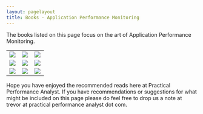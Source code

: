 ```yaml
---
layout: pagelayout
title: Books - Application Performance Monitoring
---
```


The books listed on this page focus on the art of Application Performance Monitoring. 

<table>
<tr>
<td>
<a target="_blank"  href="https://www.amazon.com/gp/product/1430231416/ref=as_li_tl?ie=UTF8&camp=1789&creative=9325&creativeASIN=1430231416&linkCode=as2&tag=practperfoana-20&linkId=b72ea696643364a66c7ed9c40d147172"><img border="0" src="//ws-na.amazon-adsystem.com/widgets/q?_encoding=UTF8&MarketPlace=US&ASIN=1430231416&ServiceVersion=20070822&ID=AsinImage&WS=1&Format=_SL250_&tag=practperfoana-20" ></a><img src="//ir-na.amazon-adsystem.com/e/ir?t=practperfoana-20&l=am2&o=1&a=1430231416" width="1" height="1" border="0" alt="" style="border:none !important; margin:0px !important;" />
</td>
<td>
<a target="_blank"  href="https://www.amazon.com/gp/product/0615598897/ref=as_li_tl?ie=UTF8&camp=1789&creative=9325&creativeASIN=0615598897&linkCode=as2&tag=practperfoana-20&linkId=7a67557479facbb3034a830aca1df0b2"><img border="0" src="//ws-na.amazon-adsystem.com/widgets/q?_encoding=UTF8&MarketPlace=US&ASIN=0615598897&ServiceVersion=20070822&ID=AsinImage&WS=1&Format=_SL250_&tag=practperfoana-20" ></a><img src="//ir-na.amazon-adsystem.com/e/ir?t=practperfoana-20&l=am2&o=1&a=0615598897" width="1" height="1" border="0" alt="" style="border:none !important; margin:0px !important;" />
</td>
<td>
<a target="_blank"  href="https://www.amazon.com/gp/product/0128040181/ref=as_li_tl?ie=UTF8&camp=1789&creative=9325&creativeASIN=0128040181&linkCode=as2&tag=practperfoana-20&linkId=fedf8d3a0507f3d9f80b061041098f4c"><img border="0" src="//ws-na.amazon-adsystem.com/widgets/q?_encoding=UTF8&MarketPlace=US&ASIN=0128040181&ServiceVersion=20070822&ID=AsinImage&WS=1&Format=_SL250_&tag=practperfoana-20" ></a><img src="//ir-na.amazon-adsystem.com/e/ir?t=practperfoana-20&l=am2&o=1&a=0128040181" width="1" height="1" border="0" alt="" style="border:none !important; margin:0px !important;" />
</td>
</tr>

<tr>
<td>
<a target="_blank"  href="https://www.amazon.com/gp/product/B00FGVUKRQ/ref=as_li_tl?ie=UTF8&camp=1789&creative=9325&creativeASIN=B00FGVUKRQ&linkCode=as2&tag=practperfoana-20&linkId=89b98563b2a4e99cb14eade71374d7de"><img border="0" src="//ws-na.amazon-adsystem.com/widgets/q?_encoding=UTF8&MarketPlace=US&ASIN=B00FGVUKRQ&ServiceVersion=20070822&ID=AsinImage&WS=1&Format=_SL250_&tag=practperfoana-20" ></a><img src="//ir-na.amazon-adsystem.com/e/ir?t=practperfoana-20&l=am2&o=1&a=B00FGVUKRQ" width="1" height="1" border="0" alt="" style="border:none !important; margin:0px !important;" />
</td>
<td>
<a target="_blank"  href="https://www.amazon.com/gp/product/0470589833/ref=as_li_tl?ie=UTF8&camp=1789&creative=9325&creativeASIN=0470589833&linkCode=as2&tag=practperfoana-20&linkId=b69d0e091fc3373a7c1d77b740889eae"><img border="0" src="//ws-na.amazon-adsystem.com/widgets/q?_encoding=UTF8&MarketPlace=US&ASIN=0470589833&ServiceVersion=20070822&ID=AsinImage&WS=1&Format=_SL250_&tag=practperfoana-20" ></a><img src="//ir-na.amazon-adsystem.com/e/ir?t=practperfoana-20&l=am2&o=1&a=0470589833" width="1" height="1" border="0" alt="" style="border:none !important; margin:0px !important;" />
</td>
<td>
<a target="_blank"  href="https://www.amazon.com/gp/product/1491924713/ref=as_li_tl?ie=UTF8&camp=1789&creative=9325&creativeASIN=1491924713&linkCode=as2&tag=practperfoana-20&linkId=c064fe15c093393e134723daadd18885"><img border="0" src="//ws-na.amazon-adsystem.com/widgets/q?_encoding=UTF8&MarketPlace=US&ASIN=1491924713&ServiceVersion=20070822&ID=AsinImage&WS=1&Format=_SL250_&tag=practperfoana-20" ></a><img src="//ir-na.amazon-adsystem.com/e/ir?t=practperfoana-20&l=am2&o=1&a=1491924713" width="1" height="1" border="0" alt="" style="border:none !important; margin:0px !important;" />
</td>
</tr>

<tr>
<td>
<a target="_blank"  href="https://www.amazon.com/gp/product/1546405089/ref=as_li_tl?ie=UTF8&camp=1789&creative=9325&creativeASIN=1546405089&linkCode=as2&tag=practperfoana-20&linkId=a5e8b2d3ab124f093b1f0f040f64770f"><img border="0" src="//ws-na.amazon-adsystem.com/widgets/q?_encoding=UTF8&MarketPlace=US&ASIN=1546405089&ServiceVersion=20070822&ID=AsinImage&WS=1&Format=_SL250_&tag=practperfoana-20" ></a><img src="//ir-na.amazon-adsystem.com/e/ir?t=practperfoana-20&l=am2&o=1&a=1546405089" width="1" height="1" border="0" alt="" style="border:none !important; margin:0px !important;" />
</td>
<td>
<a target="_blank"  href="https://www.amazon.com/gp/product/1520287410/ref=as_li_tl?ie=UTF8&camp=1789&creative=9325&creativeASIN=1520287410&linkCode=as2&tag=practperfoana-20&linkId=29a8278ff948f3ac0d7db5797dbdaaad"><img border="0" src="//ws-na.amazon-adsystem.com/widgets/q?_encoding=UTF8&MarketPlace=US&ASIN=1520287410&ServiceVersion=20070822&ID=AsinImage&WS=1&Format=_SL250_&tag=practperfoana-20" ></a><img src="//ir-na.amazon-adsystem.com/e/ir?t=practperfoana-20&l=am2&o=1&a=1520287410" width="1" height="1" border="0" alt="" style="border:none !important; margin:0px !important;" />
</td>
<td>
<a target="_blank"  href="https://www.amazon.com/gp/product/0596155131/ref=as_li_tl?ie=UTF8&camp=1789&creative=9325&creativeASIN=0596155131&linkCode=as2&tag=practperfoana-20&linkId=37f39c12a16d55cb2095d78cf38145e8"><img border="0" src="//ws-na.amazon-adsystem.com/widgets/q?_encoding=UTF8&MarketPlace=US&ASIN=0596155131&ServiceVersion=20070822&ID=AsinImage&WS=1&Format=_SL250_&tag=practperfoana-20" ></a><img src="//ir-na.amazon-adsystem.com/e/ir?t=practperfoana-20&l=am2&o=1&a=0596155131" width="1" height="1" border="0" alt="" style="border:none !important; margin:0px !important;" />
</td>
</tr>

</table>


Hope you have enjoyed the recommended reads here at Practical Performance Analyst. If you have recommendations or suggestions for what might be included on this page please do feel free to drop us a note at trevor at practical performance analyst dot com.
